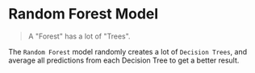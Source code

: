 # Random Forest Model
> A "Forest" has a lot of "Trees".

The `Random Forest` model randomly creates a lot of `Decision Trees`, and average all predictions from each Decision Tree to get a better result.
